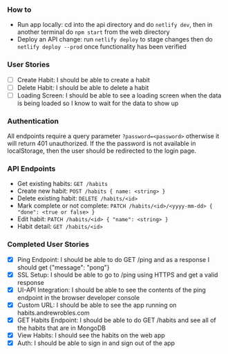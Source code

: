 ### How to
- Run app locally: cd into the api directory and do `netlify dev`, then in another terminal do `npm start` from the web directory
- Deploy an API change: run `netlify deploy` to stage changes then do `netlify deploy --prod` once functionality has been verified

### User Stories
- [ ] Create Habit: I should be able to create a habit
- [ ] Delete Habit: I should be able to delete a habit
- [ ] Loading Screen: I should be able to see a loading screen when the data is being loaded so I know to wait for the data to show up

### Authentication

All endpoints require a query parameter `?password=<password>` otherwise it will return 401 unauthorized. If the the password is not available in localStorage, then the user should be redirected to the login page.

### API Endpoints
- Get existing habits: `GET /habits `
- Create new habit: `POST /habits { name: <string> }`
- Delete existing habit: `DELETE /habits/<id>`
- Mark complete or not complete: `PATCH /habits/<id>/<yyyy-mm-dd> { "done": <true or false> }`
- Edit habit: `PATCH /habits/<id> { "name": <string> }`
- Habit detail: `GET /habits/<id>`

### Completed User Stories
- [x] Ping Endpoint: I should be able to do GET /ping and as a response I should get {"message": "pong"}
- [x] SSL Setup: I should be able to go to /ping using HTTPS and get a valid response
- [x] UI-API Integration: I should be able to see the contents of the ping endpoint in the browser developer console
- [x] Custom URL: I should be able to see the app running on habits.andrewrobles.com
- [x] GET Habits Endpoint: I should be able to do GET /habits and see all of the habits that are in MongoDB
- [x] View Habits: I should see the habits on the web app
- [x] Auth: I should be able to sign in and sign out of the app